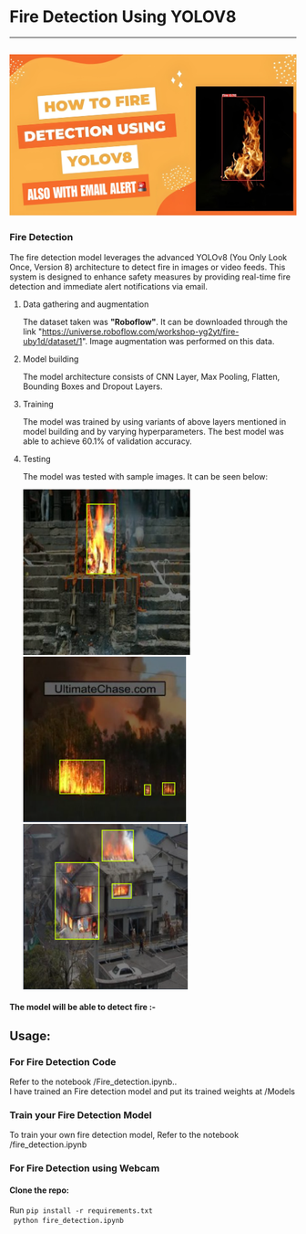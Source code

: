 # Fire Detection Using YOLOV8

---

## <img src="./Extra/src.png" alt="index1"/>

### Fire Detection

The fire detection model leverages the advanced YOLOv8 (You Only Look Once, Version 8) architecture to detect fire in images or video feeds. This system is designed to enhance safety measures by providing real-time fire detection and immediate alert notifications via email.

1. Data gathering and augmentation

   The dataset taken was **"Roboflow"**. It can be downloaded through the link "https://universe.roboflow.com/workshop-yg2yt/fire-uby1d/dataset/1". Image augmentation was performed on this data.

2. Model building

   The model architecture consists of CNN Layer, Max Pooling, Flatten, Bounding Boxes and Dropout Layers.

3. Training

   The model was trained by using variants of above layers mentioned in model building and by varying hyperparameters. The best model was able to achieve 60.1% of validation accuracy.

4. Testing

   The model was tested with sample images. It can be seen below:

   <img src="./Extra/fire 1.PNG" alt="index1" height="290px"/>
   <img src="./Extra/fire 2.PNG" alt="index2" height="290px"/>
    <img src="./Extra/fire 3.PNG" alt="index3" height="290px"/>

#### The model will be able to detect fire :-

## Usage:

### For Fire Detection Code

Refer to the notebook /Fire_detection.ipynb..<br/>
I have trained an Fire detection model and put its trained weights at /Models

### Train your Fire Detection Model

To train your own fire detection model, Refer to the notebook /fire_detection.ipynb

### For Fire Detection using Webcam

#### Clone the repo:

Run `pip install -r requirements.txt` <br/>
` python fire_detection.ipynb`
